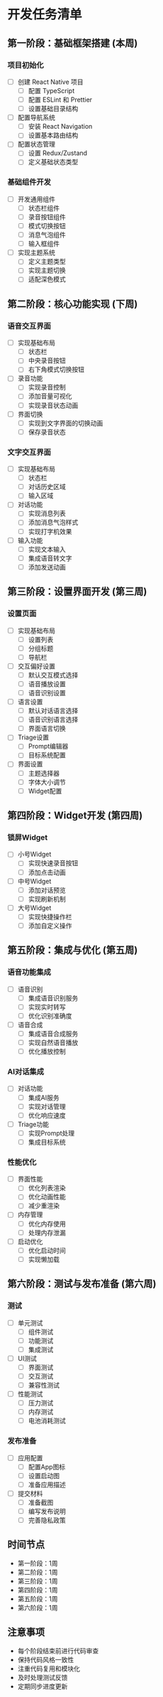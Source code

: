 # 开发任务清单

## 第一阶段：基础框架搭建 (本周)

### 项目初始化
- [ ] 创建 React Native 项目
  - [ ] 配置 TypeScript
  - [ ] 配置 ESLint 和 Prettier
  - [ ] 设置基础目录结构
- [ ] 配置导航系统
  - [ ] 安装 React Navigation
  - [ ] 设置基本路由结构
- [ ] 配置状态管理
  - [ ] 设置 Redux/Zustand
  - [ ] 定义基础状态类型

### 基础组件开发
- [ ] 开发通用组件
  - [ ] 状态栏组件
  - [ ] 录音按钮组件
  - [ ] 模式切换按钮
  - [ ] 消息气泡组件
  - [ ] 输入框组件
- [ ] 实现主题系统
  - [ ] 定义主题类型
  - [ ] 实现主题切换
  - [ ] 适配深色模式

## 第二阶段：核心功能实现 (下周)

### 语音交互界面
- [ ] 实现基础布局
  - [ ] 状态栏
  - [ ] 中央录音按钮
  - [ ] 右下角模式切换按钮
- [ ] 录音功能
  - [ ] 实现录音控制
  - [ ] 添加音量可视化
  - [ ] 实现录音状态动画
- [ ] 界面切换
  - [ ] 实现到文字界面的切换动画
  - [ ] 保存录音状态

### 文字交互界面
- [ ] 实现基础布局
  - [ ] 状态栏
  - [ ] 对话历史区域
  - [ ] 输入区域
- [ ] 对话功能
  - [ ] 实现消息列表
  - [ ] 添加消息气泡样式
  - [ ] 实现打字机效果
- [ ] 输入功能
  - [ ] 实现文本输入
  - [ ] 集成语音转文字
  - [ ] 添加发送动画

## 第三阶段：设置界面开发 (第三周)

### 设置页面
- [ ] 实现基础布局
  - [ ] 设置列表
  - [ ] 分组标题
  - [ ] 导航栏
- [ ] 交互偏好设置
  - [ ] 默认交互模式选择
  - [ ] 语音播放设置
  - [ ] 语音识别设置
- [ ] 语言设置
  - [ ] 默认对话语言选择
  - [ ] 语音识别语言选择
  - [ ] 界面语言切换
- [ ] Triage设置
  - [ ] Prompt编辑器
  - [ ] 目标系统配置
- [ ] 界面设置
  - [ ] 主题选择器
  - [ ] 字体大小调节
  - [ ] Widget配置

## 第四阶段：Widget开发 (第四周)

### 锁屏Widget
- [ ] 小号Widget
  - [ ] 实现快速录音按钮
  - [ ] 添加点击动画
- [ ] 中号Widget
  - [ ] 添加对话预览
  - [ ] 实现刷新机制
- [ ] 大号Widget
  - [ ] 实现快捷操作栏
  - [ ] 添加自定义操作

## 第五阶段：集成与优化 (第五周)

### 语音功能集成
- [ ] 语音识别
  - [ ] 集成语音识别服务
  - [ ] 实现实时转写
  - [ ] 优化识别准确度
- [ ] 语音合成
  - [ ] 集成语音合成服务
  - [ ] 实现自然语音播放
  - [ ] 优化播放控制

### AI对话集成
- [ ] 对话功能
  - [ ] 集成AI服务
  - [ ] 实现对话管理
  - [ ] 优化响应速度
- [ ] Triage功能
  - [ ] 实现Prompt处理
  - [ ] 集成目标系统

### 性能优化
- [ ] 界面性能
  - [ ] 优化列表渲染
  - [ ] 优化动画性能
  - [ ] 减少重渲染
- [ ] 内存管理
  - [ ] 优化内存使用
  - [ ] 处理内存泄漏
- [ ] 启动优化
  - [ ] 优化启动时间
  - [ ] 实现懒加载

## 第六阶段：测试与发布准备 (第六周)

### 测试
- [ ] 单元测试
  - [ ] 组件测试
  - [ ] 功能测试
  - [ ] 集成测试
- [ ] UI测试
  - [ ] 界面测试
  - [ ] 交互测试
  - [ ] 兼容性测试
- [ ] 性能测试
  - [ ] 压力测试
  - [ ] 内存测试
  - [ ] 电池消耗测试

### 发布准备
- [ ] 应用配置
  - [ ] 配置App图标
  - [ ] 设置启动图
  - [ ] 准备应用描述
- [ ] 提交材料
  - [ ] 准备截图
  - [ ] 编写发布说明
  - [ ] 完善隐私政策

## 时间节点
- 第一阶段：1周
- 第二阶段：1周
- 第三阶段：1周
- 第四阶段：1周
- 第五阶段：1周
- 第六阶段：1周

## 注意事项
- 每个阶段结束前进行代码审查
- 保持代码风格一致性
- 注重代码复用和模块化
- 及时处理测试反馈
- 定期同步进度更新 